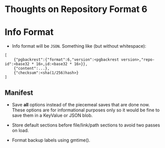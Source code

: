 # Thoughts on Repository Format 6

# Info Format

- Info format will be `JSON`.  Something like (but without whitespace):

```
[
    {"pgbackrest":{"format":6,"version":<pgbackrest version>,"repo-id":<base32 * 16>,id:<base32 * 16>}},
    {"content":...},
    {"checksum":<sha(1/256)hash>}
]
```

## Manifest

- Save **all** options instead of the piecemeal saves that are done now.  These options are for informational purposes only so it would be fine to save them in a KeyValue or JSON blob.

- Store default sections before file/link/path sections to avoid two passes on load.
- Format backup labels using gmtime().
